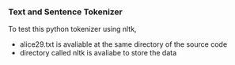 ### Text and Sentence Tokenizer

To test this python tokenizer using nltk,
- alice29.txt is avaliable at the same directory of the source code
- directory called nltk is avaliabe to store the data
 
